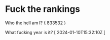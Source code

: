 # Fuck the rankings

Who the hell am I?
{ 833532 }

What fucking year is it?
[ 2024-01-10T15:32:10Z ]
